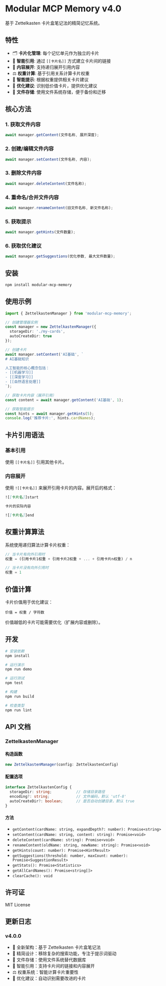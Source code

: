 # Modular MCP Memory v4.0

基于 Zettelkasten 卡片盒笔记法的精简记忆系统。

## 特性

- 🗂️ **卡片化管理**: 每个记忆单元作为独立的卡片
- 🔗 **智能引用**: 通过 `[[卡片名]]` 方式建立卡片间的链接
- 📖 **内容展开**: 支持递归展开引用内容
- ⚖️ **权重计算**: 基于引用关系计算卡片权重
- 🎯 **智能提示**: 根据权重提供相关卡片建议
- 🔧 **优化建议**: 识别低价值卡片，提供优化建议
- 📁 **文件存储**: 使用文件系统存储，便于备份和迁移

## 核心方法

### 1. 获取文件内容
```typescript
await manager.getContent(文件名称, 展开深度);
```

### 2. 创建/编辑文件内容
```typescript
await manager.setContent(文件名称, 内容);
```

### 3. 删除文件内容
```typescript
await manager.deleteContent(文件名称);
```

### 4. 重命名/合并文件内容
```typescript
await manager.renameContent(旧文件名称, 新文件名称);
```

### 5. 获取提示
```typescript
await manager.getHints(文件数量);
```

### 6. 获取优化建议
```typescript
await manager.getSuggestions(优化参数, 最大文件数量);
```

## 安装

```bash
npm install modular-mcp-memory
```

## 使用示例

```typescript
import { ZettelkastenManager } from 'modular-mcp-memory';

// 创建管理器实例
const manager = new ZettelkastenManager({
  storageDir: './my-cards',
  autoCreateDir: true
});

// 创建卡片
await manager.setContent('AI基础', `
# AI基础知识

人工智能的核心概念包括：
- [[机器学习]]
- [[深度学习]]
- [[自然语言处理]]
`);

// 获取卡片内容（展开引用）
const content = await manager.getContent('AI基础', 1);

// 获取智能提示
const hints = await manager.getHints(5);
console.log('推荐卡片:', hints.cardNames);
```

## 卡片引用语法

### 基本引用
使用 `[[卡片名]]` 引用其他卡片。

### 内容展开
使用 `![[卡片名]]` 来展开引用卡片的内容。展开后的格式：

```markdown
![[卡片名]]start

卡片的实际内容

![[卡片名]]end
```

## 权重计算算法

系统使用递归算法计算卡片权重：

```typescript
// 当卡片有向外引用时
权重 = (引用卡片1权重 + 引用卡片2权重 + ... + 引用卡片n权重) / n

// 当卡片没有向外引用时
权重 = 1
```

## 价值计算

卡片价值用于优化建议：

```
价值 = 权重 / 字符数
```

价值越低的卡片可能需要优化（扩展内容或删除）。

## 开发

```bash
# 安装依赖
npm install

# 运行演示
npm run demo

# 运行测试
npm test

# 构建
npm run build

# 检查类型
npm run lint
```

## API 文档

### ZettelkastenManager

#### 构造函数
```typescript
new ZettelkastenManager(config: ZettelkastenConfig)
```

#### 配置选项
```typescript
interface ZettelkastenConfig {
  storageDir: string;           // 存储目录路径
  encoding?: string;            // 文件编码，默认 'utf-8'
  autoCreateDir?: boolean;      // 是否自动创建目录，默认 true
}
```

#### 方法

- `getContent(cardName: string, expandDepth?: number): Promise<string>`
- `setContent(cardName: string, content: string): Promise<void>`
- `deleteContent(cardName: string): Promise<void>`
- `renameContent(oldName: string, newName: string): Promise<void>`
- `getHints(count: number): Promise<HintResult>`
- `getSuggestions(threshold: number, maxCount: number): Promise<SuggestionResult>`
- `getStats(): Promise<Statistics>`
- `getAllCardNames(): Promise<string[]>`
- `clearCache(): void`

## 许可证

MIT License

## 更新日志

### v4.0.0
- 🎉 全新架构：基于 Zettelkasten 卡片盒笔记法
- 🚀 精简设计：移除复杂的搜索功能，专注于提示词驱动
- 💾 文件存储：使用文件系统替代数据库
- 🔗 智能引用：支持卡片间的链接和内容展开
- ⚖️ 权重系统：智能计算卡片重要性
- 🎯 优化建议：自动识别需要改进的卡片
